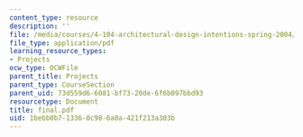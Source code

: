 ```yaml
---
content_type: resource
description: ''
file: /media/courses/4-104-architectural-design-intentions-spring-2004/1bebb0b713360c986a0a421f213a303b_final.pdf
file_type: application/pdf
learning_resource_types:
- Projects
ocw_type: OCWFile
parent_title: Projects
parent_type: CourseSection
parent_uid: 73d559d6-6081-bf73-20de-6f6b097bbd93
resourcetype: Document
title: final.pdf
uid: 1bebb0b7-1336-0c98-6a0a-421f213a303b
---
```

